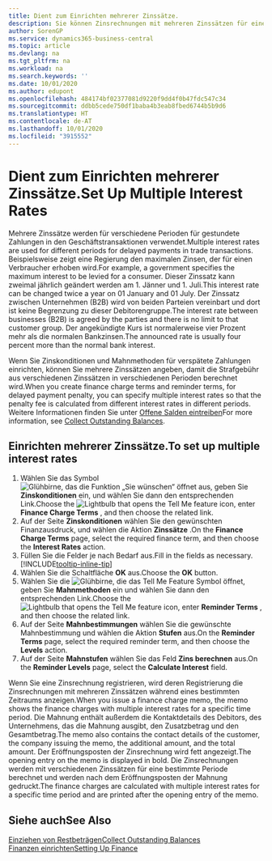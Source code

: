 ```yaml
---
title: Dient zum Einrichten mehrerer Zinssätze.
description: Sie können Zinsrechnungen mit mehreren Zinssätzen für eine bestimmte Periode berechnen. Die Zinsberechnung ist für alle finanziellen Belastungen, nur mit Veränderung des Zinssatzes für eine bestimmte Periode ähnlich.
author: SorenGP
ms.service: dynamics365-business-central
ms.topic: article
ms.devlang: na
ms.tgt_pltfrm: na
ms.workload: na
ms.search.keywords: ''
ms.date: 10/01/2020
ms.author: edupont
ms.openlocfilehash: 484174bf02377081d9220f9dd4f0b47fdc547c34
ms.sourcegitcommit: ddbb5cede750df1baba4b3eab8fbed6744b5b9d6
ms.translationtype: HT
ms.contentlocale: de-AT
ms.lasthandoff: 10/01/2020
ms.locfileid: "3915552"
---
```

# <a name="set-up-multiple-interest-rates"></a><span data-ttu-id="741bd-104">Dient zum Einrichten mehrerer Zinssätze.</span><span class="sxs-lookup"><span data-stu-id="741bd-104">Set Up Multiple Interest Rates</span></span>
<span data-ttu-id="741bd-105">Mehrere Zinssätze werden für verschiedene Perioden für gestundete Zahlungen in den Geschäftstransaktionen verwendet.</span><span class="sxs-lookup"><span data-stu-id="741bd-105">Multiple interest rates are used for different periods for delayed payments in trade transactions.</span></span> <span data-ttu-id="741bd-106">Beispielsweise zeigt eine Regierung den maximalen Zinsen, der für einen Verbraucher erhoben wird.</span><span class="sxs-lookup"><span data-stu-id="741bd-106">For example, a government specifies the maximum interest to be levied for a consumer.</span></span> <span data-ttu-id="741bd-107">Dieser Zinssatz kann zweimal jährlich geändert werden am 1. Jänner und 1. Juli.</span><span class="sxs-lookup"><span data-stu-id="741bd-107">This interest rate can be changed twice a year on 01 January and 01 July.</span></span> <span data-ttu-id="741bd-108">Der Zinssatz zwischen Unternehmen (B2B) wird von beiden Parteien vereinbart und dort ist keine Begrenzung zu dieser Debitorengruppe.</span><span class="sxs-lookup"><span data-stu-id="741bd-108">The interest rate between businesses (B2B) is agreed by the parties and there is no limit to that customer group.</span></span> <span data-ttu-id="741bd-109">Der angekündigte Kurs ist normalerweise vier Prozent mehr als die normalen Bankzinsen.</span><span class="sxs-lookup"><span data-stu-id="741bd-109">The announced rate is usually four percent more than the normal bank interest.</span></span>

<span data-ttu-id="741bd-110">Wenn Sie Zinskonditionen und Mahnmethoden für verspätete Zahlungen einrichten, können Sie mehrere Zinssätzen angeben, damit die Strafgebühr aus verschiedenen Zinssätzen in verschiedenen Perioden berechnet wird.</span><span class="sxs-lookup"><span data-stu-id="741bd-110">When you create finance charge terms and reminder terms, for delayed payment penalty, you can specify multiple interest rates so that the penalty fee is calculated from different interest rates in different periods.</span></span> <span data-ttu-id="741bd-111">Weitere Informationen finden Sie unter [Offene Salden eintreiben](receivables-collect-outstanding-balances.md)</span><span class="sxs-lookup"><span data-stu-id="741bd-111">For more information, see [Collect Outstanding Balances](receivables-collect-outstanding-balances.md).</span></span>

## <a name="to-set-up-multiple-interest-rates"></a><span data-ttu-id="741bd-112">Einrichten mehrerer Zinssätze.</span><span class="sxs-lookup"><span data-stu-id="741bd-112">To set up multiple interest rates</span></span>  
1.  <span data-ttu-id="741bd-113">Wählen Sie das Symbol ![Glühbirne, das die Funktion „Sie wünschen“ öffnet](media/ui-search/search_small.png "Tell Me-Funktion") aus, geben Sie **Zinskonditionen** ein, und wählen Sie dann den entsprechenden Link.</span><span class="sxs-lookup"><span data-stu-id="741bd-113">Choose the ![Lightbulb that opens the Tell Me feature](media/ui-search/search_small.png "Tell me what you want to do") icon, enter **Finance Charge Terms** , and then choose the related link.</span></span>  
2.  <span data-ttu-id="741bd-114">Auf der Seite **Zinskonditionen** wählen Sie den gewünschten Finanzausdruck, und wählen die Aktion **Zinssätze** .</span><span class="sxs-lookup"><span data-stu-id="741bd-114">On the **Finance Charge Terms** page, select the required finance term, and then choose the **Interest Rates** action.</span></span>  
3.  <span data-ttu-id="741bd-115">Füllen Sie die Felder je nach Bedarf aus.</span><span class="sxs-lookup"><span data-stu-id="741bd-115">Fill in the fields as necessary.</span></span> [!INCLUDE[tooltip-inline-tip](includes/tooltip-inline-tip_md.md)]
4.  <span data-ttu-id="741bd-116">Wählen Sie die Schaltfläche **OK** aus.</span><span class="sxs-lookup"><span data-stu-id="741bd-116">Choose the **OK** button.</span></span>  
5.  <span data-ttu-id="741bd-117">Wählen Sie die ![Glühbirne, die das Tell Me Feature](media/ui-search/search_small.png "Tell Me-Funktion") Symbol öffnet, geben Sie **Mahnmethoden** ein und wählen Sie dann den entsprechenden Link.</span><span class="sxs-lookup"><span data-stu-id="741bd-117">Choose the ![Lightbulb that opens the Tell Me feature](media/ui-search/search_small.png "Tell me what you want to do") icon, enter **Reminder Terms** , and then choose the related link.</span></span>  
6.  <span data-ttu-id="741bd-118">Auf der Seite **Mahnbestimmungen** wählen Sie die gewünschte Mahnbestimmung und wählen die Aktion **Stufen** aus.</span><span class="sxs-lookup"><span data-stu-id="741bd-118">On the **Reminder Terms** page, select the required reminder term, and then choose the **Levels** action.</span></span>  
7.  <span data-ttu-id="741bd-119">Auf der Seite **Mahnstufen** wählen Sie das Feld **Zins berechnen** aus.</span><span class="sxs-lookup"><span data-stu-id="741bd-119">On the **Reminder Levels** page, select the **Calculate Interest** field.</span></span>  

<span data-ttu-id="741bd-120">Wenn Sie eine Zinsrechnung registrieren, wird deren Registrierung die Zinsrechnungen mit mehreren Zinssätzen während eines bestimmten Zeitraums anzeigen.</span><span class="sxs-lookup"><span data-stu-id="741bd-120">When you issue a finance charge memo, the memo shows the finance charges with multiple interest rates for a specific time period.</span></span> <span data-ttu-id="741bd-121">Die Mahnung enthält außerdem die Kontaktdetails des Debitors, des Unternehmens, das die Mahnung ausgibt, den Zusatzbetrag und den Gesamtbetrag.</span><span class="sxs-lookup"><span data-stu-id="741bd-121">The memo also contains the contact details of the customer, the company issuing the memo, the additional amount, and the total amount.</span></span> <span data-ttu-id="741bd-122">Der Eröffnungsposten der Zinsrechnung wird fett angezeigt.</span><span class="sxs-lookup"><span data-stu-id="741bd-122">The opening entry on the memo is displayed in bold.</span></span> <span data-ttu-id="741bd-123">Die Zinsrechnungen werden mit verschiedenen Zinssätzen für eine bestimmte Periode berechnet und werden nach dem Eröffnungsposten der Mahnung gedruckt.</span><span class="sxs-lookup"><span data-stu-id="741bd-123">The finance charges are calculated with multiple interest rates for a specific time period and are printed after the opening entry of the memo.</span></span>  

## <a name="see-also"></a><span data-ttu-id="741bd-124">Siehe auch</span><span class="sxs-lookup"><span data-stu-id="741bd-124">See Also</span></span>  
[<span data-ttu-id="741bd-125">Einziehen von Restbeträgen</span><span class="sxs-lookup"><span data-stu-id="741bd-125">Collect Outstanding Balances</span></span>](receivables-collect-outstanding-balances.md)  
[<span data-ttu-id="741bd-126">Finanzen einrichten</span><span class="sxs-lookup"><span data-stu-id="741bd-126">Setting Up Finance</span></span>](finance-setup-finance.md)
